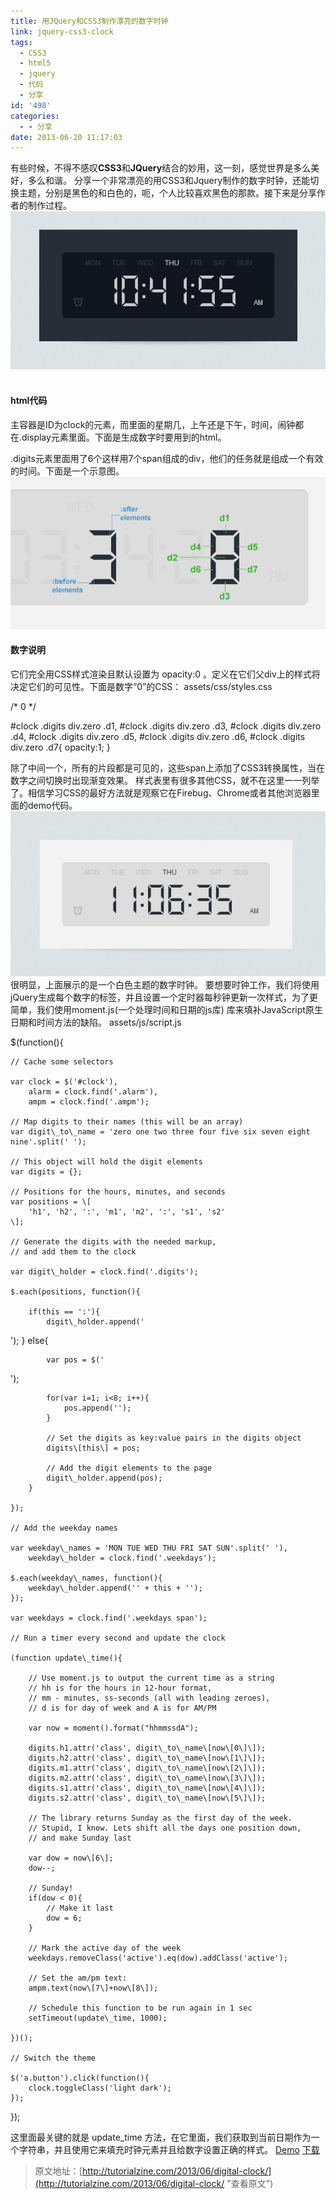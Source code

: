 ```yaml
---
title: 用JQuery和CSS3制作漂亮的数字时钟
link: jquery-css3-clock
tags:
  - CSS3
  - html5
  - jquery
  - 代码
  - 分享
id: '498'
categories:
  - - 分享
date: 2013-06-20 11:17:03
---
```


有些时候，不得不感叹**CSS3**和**JQuery**结合的妙用，这一刻，感觉世界是多么美好，多么和谐。 分享一个非常漂亮的用CSS3和Jquery制作的数字时钟，还能切换主题，分别是黑色的和白色的，呃，个人比较喜欢黑色的那款。接下来是分享作者的制作过程。 ![clock](../images/uploads/2013/06/clock.jpg)  

#### html代码

主容器是ID为clock的元素，而里面的星期几，上午还是下午，时间，闹钟都在.display元素里面。下面是生成数字时要用到的html。

.digits元素里面用了6个这样用7个span组成的div，他们的任务就是组成一个有效的时间。下面是一个示意图。 ![the_digits_explained](../images/uploads/2013/06/the_digits_explained.jpg)

#### 数字说明

它们完全用CSS样式渲染且默认设置为 opacity:0 。定义在它们父div上的样式将决定它们的可见性。下面是数字“0”的CSS： assets/css/styles.css

/\* 0 \*/
 
#clock .digits div.zero .d1,
#clock .digits div.zero .d3,
#clock .digits div.zero .d4,
#clock .digits div.zero .d5,
#clock .digits div.zero .d6,
#clock .digits div.zero .d7{
    opacity:1;
}

除了中间一个，所有的片段都是可见的，这些span上添加了CSS3转换属性，当在数字之间切换时出现渐变效果。 样式表里有很多其他CSS，就不在这里一一列举了。相信学习CSS的最好方法就是观察它在Firebug、Chrome或者其他浏览器里面的demo代码。 ![the_white_theme](../images/uploads/2013/06/the_white_theme.jpg) 很明显，上面展示的是一个白色主题的数字时钟。  要想要时钟工作，我们将使用jQuery生成每个数字的标签，并且设置一个定时器每秒钟更新一次样式，为了更简单，我们使用moment.js(一个处理时间和日期的js库) 库来填补JavaScript原生日期和时间方法的缺陷。 assets/js/script.js

$(function(){
 
    // Cache some selectors
 
    var clock = $('#clock'),
        alarm = clock.find('.alarm'),
        ampm = clock.find('.ampm');
 
    // Map digits to their names (this will be an array)
    var digit\_to\_name = 'zero one two three four five six seven eight nine'.split(' ');
 
    // This object will hold the digit elements
    var digits = {};
 
    // Positions for the hours, minutes, and seconds
    var positions = \[
        'h1', 'h2', ':', 'm1', 'm2', ':', 's1', 's2'
    \];
 
    // Generate the digits with the needed markup,
    // and add them to the clock
 
    var digit\_holder = clock.find('.digits');
 
    $.each(positions, function(){
 
        if(this == ':'){
            digit\_holder.append('

');
        }
        else{
 
            var pos = $('

');
 
            for(var i=1; i<8; i++){
                pos.append('');
            }
 
            // Set the digits as key:value pairs in the digits object
            digits\[this\] = pos;
 
            // Add the digit elements to the page
            digit\_holder.append(pos);
        }
 
    });
 
    // Add the weekday names
 
    var weekday\_names = 'MON TUE WED THU FRI SAT SUN'.split(' '),
        weekday\_holder = clock.find('.weekdays');
 
    $.each(weekday\_names, function(){
        weekday\_holder.append('' + this + '');
    });
 
    var weekdays = clock.find('.weekdays span');
 
    // Run a timer every second and update the clock
 
    (function update\_time(){
 
        // Use moment.js to output the current time as a string
        // hh is for the hours in 12-hour format,
        // mm - minutes, ss-seconds (all with leading zeroes),
        // d is for day of week and A is for AM/PM
 
        var now = moment().format("hhmmssdA");
 
        digits.h1.attr('class', digit\_to\_name\[now\[0\]\]);
        digits.h2.attr('class', digit\_to\_name\[now\[1\]\]);
        digits.m1.attr('class', digit\_to\_name\[now\[2\]\]);
        digits.m2.attr('class', digit\_to\_name\[now\[3\]\]);
        digits.s1.attr('class', digit\_to\_name\[now\[4\]\]);
        digits.s2.attr('class', digit\_to\_name\[now\[5\]\]);
 
        // The library returns Sunday as the first day of the week.
        // Stupid, I know. Lets shift all the days one position down,
        // and make Sunday last
 
        var dow = now\[6\];
        dow--;
 
        // Sunday!
        if(dow < 0){
            // Make it last
            dow = 6;
        }
 
        // Mark the active day of the week
        weekdays.removeClass('active').eq(dow).addClass('active');
 
        // Set the am/pm text:
        ampm.text(now\[7\]+now\[8\]);
 
        // Schedule this function to be run again in 1 sec
        setTimeout(update\_time, 1000);
 
    })();
 
    // Switch the theme
 
    $('a.button').click(function(){
        clock.toggleClass('light dark');
    });
 
}); 

这里面最关键的就是 update\_time 方法，在它里面，我们获取到当前日期作为一个字符串，并且使用它来填充时钟元素并且给数字设置正确的样式。 [Demo](http://demo.tutorialzine.com/2013/06/digital-clock/ "查看 Demo") [下载](http://demo.tutorialzine.com/2013/06/digital-clock/digital-clock.zip "点此下载")

> 原文地址：[http://tutorialzine.com/2013/06/digital-clock/](http://tutorialzine.com/2013/06/digital-clock/ "查看原文")